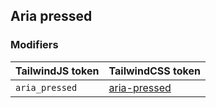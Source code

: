 ## Aria pressed


### Modifiers

| TailwindJS token | TailwindCSS token |
| ----- | ----- |
| `aria_pressed` | [aria-pressed](https://tailwindcss.com/docs/hover-focus-and-other-states#aria-states) |